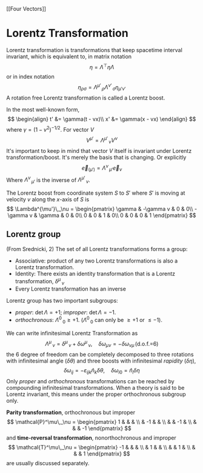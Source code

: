 [[Four Vectors]]
# Lorentz Transformation
Lorentz transformation is transformations that keep spacetime interval invariant, which is equivalent to, in matrix notation
$$
\eta = \Lambda^\top \eta \Lambda
$$
or in index notation
$$
\eta_{\rho\sigma} = \Lambda^{\mu'}\,_\rho \Lambda^{\nu'}\,_\sigma\eta_{\mu'\nu'}
$$
A rotation free Lorentz transformation is called a Lorentz boost.

In the most well-known form,
$$
\begin{align}
t' &= \gamma(t - vx)\\
x' &= \gamma(x - vx)
\end{align}
$$
where $\gamma = (1-v^2)^{-1/2}$. For vector $V$
$$
V^{\mu'} = \Lambda^{\mu'}\,_\nu V^{\nu}
$$
It's important to keep in mind that vector $V$ itself is invariant under Lorentz transformation/boost. It's merely the basis that is changing. Or explicitly
$$
\vec e_{(\mu')} = \Lambda^{\nu}\,_{\mu'}\vec e_{\nu}
$$
Where $\Lambda^{\nu}\,_{\mu'}$ is the inverse of $\Lambda^{\mu'}\,_{\nu}$.

The Lorentz boost from coordinate system $S$ to $S'$ where $S'$ is moving at velocity $v$ along the $x$-axis of $S$ is
$$
\Lambda^{\mu'}\,_\nu = 
\begin{pmatrix}
\gamma & -\gamma v & 0 & 0\\
-\gamma v & \gamma & 0 & 0\\
0 & 0 & 1 & 0\\
0 & 0 & 0 & 1
\end{pmatrix}
$$
## Lorentz group
(From Srednicki, 2)
The set of all Lorentz transformations forms a group:
- Associative: product of any two Lorentz transformations is also a Lorentz transformation.
- Identity: There exists an identity transformation that is a Lorentz transformation, $\delta^\mu\,_\nu$
- Every Lorentz transformation has an inverse

Lorentz group has two important subgroups: 
- *proper*: $\det\Lambda = +1$; *improper*: $\det\Lambda = -1$.
- *orthochronous*: $\Lambda^0\,_0 \geq +1$. ($\Lambda^0\,_0$ can only be $\geq +1$ or $\leq -1$).

We can write infinitesimal Lorentz Transformation as
$$
\Lambda^\mu\,_\nu = \delta^\mu\,_\nu+\delta\omega^\mu\,_\nu,\quad \delta\omega_{\mu\nu} = -\delta\omega_{\nu\mu} \,(\text{d.o.f.=6})
$$
the 6 degree of freedom can be completely decomposed to three rotations with infinitesimal angle ($\delta\theta$) and three boosts with infinitesimal *rapidity* ($\delta\eta$),
$$
\delta \omega_{ij} = -\varepsilon_{ijk}\hat{n}_k\delta\theta,\quad \delta \omega_{i0} = \hat{n}_i\delta\eta
$$
Only *proper* and *orthochronous* transformations can be reached by compounding infinitesimal transformations. When a theory is said to be Lorentz invariant, this means under the proper orthochronous subgroup only.

**Parity transformation**, orthochronous but improper
$$
\mathcal{P}^\mu\,_\nu = \begin{pmatrix}
1 &  &  & \\
 & -1 &  & \\
 &  & -1 & \\
 &  &  & -1
\end{pmatrix}
$$
and **time-reversal transformation**, nonorthochronous and improper
$$
\mathcal{T}^\mu\,_\nu = \begin{pmatrix}
-1 &  &  & \\
 & 1 &  & \\
 &  & 1 & \\
 &  &  & 1
\end{pmatrix}
$$
are usually discussed separately.

